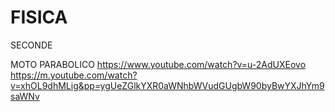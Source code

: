 # FISICA

SECONDE

MOTO PARABOLICO
https://www.youtube.com/watch?v=u-2AdUXEovo
https://m.youtube.com/watch?v=xhOL9dhMLig&pp=ygUeZGlkYXR0aWNhbWVudGUgbW90byBwYXJhYm9saWNv
